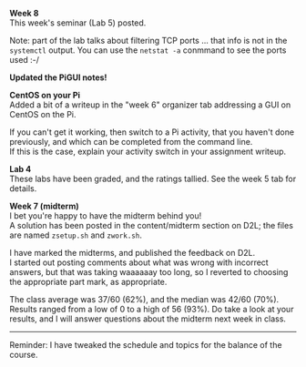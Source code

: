 **Week 8**  
This week's seminar (Lab 5) posted.

Note: part of the lab talks about filtering TCP ports ... that info is not in the `systemctl` output.
You can use the `netstat -a` conmmand to see the ports used :-/

**Updated the PiGUI notes!**

**CentOS on your Pi**  
Added a bit of a writeup in the "week 6" organizer tab
addressing a GUI on CentOS on the Pi.

If you can't get it working, then switch to a Pi activity, that you haven't done previously,
and which can be completed from the command line.\
If this is the case, explain your activity switch in your assignment
writeup.

**Lab 4**  
These labs have been graded, and the ratings tallied.
See the week 5 tab for details.

**Week 7 (midterm)**  
I bet you're happy to have the midterm behind you!  
A solution has been posted in the content/midterm section on D2L;
the files are named `zsetup.sh` and `zwork.sh`.

I have marked the midterms, and published the feedback on D2L.  
I started out posting comments about what was wrong with incorrect
answers, but that was taking waaaaaay too long, so I reverted to
choosing the appropriate part mark, as appropriate.

The class average was 37/60 (62%), and the median was 42/60 (70%).
Results ranged from a low of 0 to a high of 56 (93%).
Do take a look at your results, and I will answer questions about
the midterm next week in class.

-------------------

Reminder: I have tweaked the schedule and topics for the balance
of the course.

